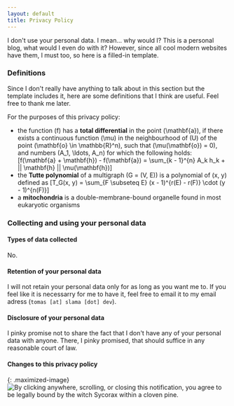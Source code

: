 ```yaml
---
layout: default
title: Privacy Policy
---
```


I don't use your personal data. I mean... why would I? This is a personal blog, what would I even do with it? However, since all cool modern websites have them, I must too, so here is a filled-in template.

### Definitions
Since I don't really have anything to talk about in this section but the template includes it, here are some definitions that I think are useful. Feel free to thank me later.

For the purposes of this privacy policy:

- the function \(f\) has a **total differential** in the point \(\mathbf{a}\), if there exists a continuous function \(\mu\) in the neighbourhood of \(U\) of the point \(\mathbf{o} \in \mathbb{R}^n\), such that \(\mu(\mathbf{o}) = 0\), and numbers \(A_1, \ldots, A_n\) for which the following holds: \[f(\mathbf{a} + \mathbf{h}) - f(\mathbf{a}) = \sum_{k - 1}^{n} A_k h_k + || \mathbf{h} || \mu(\mathbf{h})\]
- the **Tutte polynomial** of a multigraph \(G = (V, E)\) is a polynomial of \(x, y\) defined as \[T_G(x, y) = \sum_{F \subseteq E} (x - 1)^{r(E) - r(F)} \cdot (y - 1)^{n(F)}\]
- a **mitochondria** is a double-membrane-bound organelle found in most eukaryotic organisms

### Collecting and using your personal data

#### Types of data collected
No.

#### Retention of your personal data
I will not retain your personal data only for as long as you want me to. If you feel like it is necessarry for me to have it, feel free to email it to my email adress (`tomas [at] slama [dot] dev`).

#### Disclosure of your personal data
I pinky promise not to share the fact that I don't have any of your personal data with anyone. There, I pinky promised, that should suffice in any reasonable court of law.

#### Changes to this privacy policy

{: .maximized-image}
![By clicking anywhere, scrolling, or closing this notification, you agree to be legally bound by the witch Sycorax within a cloven pine.](/assets/gdpr.webp)
